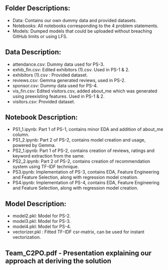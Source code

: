 ## Folder Descriptions:
- Data: Contains our own dummy data and provided datasets.
- Notebooks: All notebooks corresponding to the 4 problem statements.
- Models: Dumped models that could be uploaded without breaching GitHub limits or using LFS.

## Data Description:
- attendance.csv: Dummy data used for PS-3.
- exhib_fin.csv: Edited exhibitors (1).csv. Used in PS-1 & 2.
- exhibitors (1).csv : Provided dataset.
- reviews.csv: Gemma generated reviews, used in PS-2.
- sponsor.csv: Dummy data used for PS-4.
- vis_fin.csv: Edited visitors.csv, added about_me which was generated using preexisting features. Used in PS-1 & 2.
- visitors.csv: Provided dataset.

## Notebook Description:
- PS1_1.ipynb: Part 1 of PS-1, contains minor EDA and addition of about_me column.
- PS1_2.ipynb: Part 2 of PS-2, contains model creation and usage, powered by Gemma.
- PS2_1.ipynb: Part 1 of PS-2, contains creation of reviews, ratings and keyword extraction from the same.
- PS2_2.ipynb: Part 2 of PS-2, contains creation of recommendation system using TF-IDF technique.
- PS3.ipynb: Implementation of PS-3, contains EDA, Feature Engineering and Feature Selection, along with regression model creation.
- PS4.ipynb: Implementation of PS-4, contains EDA, Feature Engineering and Feature Selection, along with regression model creation.

## Model Description:
- model2.pkl: Model for PS-2.
- model3.pkl: Model for PS-3.
- model4.pkl: Model for PS-4.
- vectorizer.pkl : Fitted TF-IDF csr-matrix, can be used for instant vectorization.

## Team_C2PO.pdf - Presentation explaining our approach at deriving the solution  
